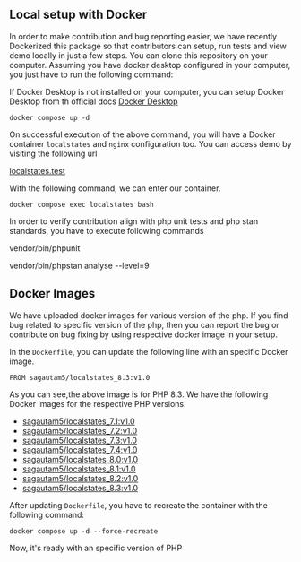 ## Local setup with Docker

In order to make contribution and bug reporting easier, we have recently Dockerized this package so that contributors can setup, run tests and view demo locally in just a few steps.
You can clone this repository on your computer. Assuming you have docker desktop configured in your computer, you just have to run the following command:


If Docker Desktop is not installed on your computer, you can setup Docker Desktop from th official docs [Docker Desktop](https://docs.docker.com/desktop/)


    docker compose up -d 


On successful execution of the above command, you will have a Docker container `localstates` and `nginx` configuration too. You can access demo by visiting the following url

[localstates.test](http://localstates.test)

With the following command, we can enter our container.

    docker compose exec localstates bash

In order to verify contribution align with php unit tests and php stan standards, you have to execute following commands

vendor/bin/phpunit

vendor/bin/phpstan analyse --level=9

## Docker Images

We have uploaded docker images for various version of the php. If you find bug related to specific version of the php, then you can report the bug or contribute on bug
fixing by using respective docker image in your setup.

In the `Dockerfile`, you can update the following line with an specific Docker image.

    FROM sagautam5/localstates_8.3:v1.0

As you can see,the above image is for PHP 8.3. We have the following Docker images for the respective PHP versions.

- [sagautam5/localstates_7.1:v1.0](https://hub.docker.com/r/sagautam5/localstates_7.1)
- [sagautam5/localstates_7.2:v1.0](https://hub.docker.com/r/sagautam5/localstates_7.2)
- [sagautam5/localstates_7.3:v1.0](https://hub.docker.com/r/sagautam5/localstates_7.3)
- [sagautam5/localstates_7.4:v1.0](https://hub.docker.com/r/sagautam5/localstates_7.4)
- [sagautam5/localstates_8.0:v1.0](https://hub.docker.com/r/sagautam5/localstates_8.0)
- [sagautam5/localstates_8.1:v1.0](https://hub.docker.com/r/sagautam5/localstates_8.1)
- [sagautam5/localstates_8.2:v1.0](https://hub.docker.com/r/sagautam5/localstates_8.2)
- [sagautam5/localstates_8.3:v1.0](https://hub.docker.com/r/sagautam5/localstates_8.3)

After updating `Dockerfile`, you have to recreate the container with the following command:

    docker compose up -d --force-recreate

Now, it's ready with an specific version of PHP